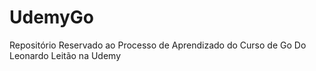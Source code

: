# UdemyGo
Repositório Reservado ao Processo de Aprendizado do Curso de Go Do Leonardo Leitão na Udemy
